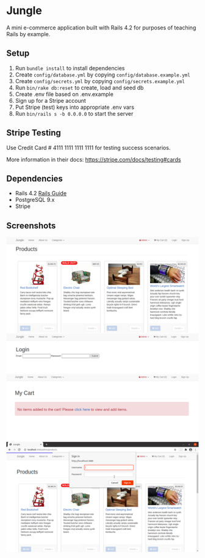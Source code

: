 # Jungle

A mini e-commerce application built with Rails 4.2 for purposes of teaching Rails by example.


## Setup

1. Run `bundle install` to install dependencies
2. Create `config/database.yml` by copying `config/database.example.yml`
3. Create `config/secrets.yml` by copying `config/secrets.example.yml`
4. Run `bin/rake db:reset` to create, load and seed db
5. Create .env file based on .env.example
6. Sign up for a Stripe account
7. Put Stripe (test) keys into appropriate .env vars
8. Run `bin/rails s -b 0.0.0.0` to start the server

## Stripe Testing

Use Credit Card # 4111 1111 1111 1111 for testing success scenarios.

More information in their docs: <https://stripe.com/docs/testing#cards>

## Dependencies

* Rails 4.2 [Rails Guide](http://guides.rubyonrails.org/v4.2/)
* PostgreSQL 9.x
* Stripe

## Screenshots
!["Screenshot of home page"](https://github.com/sameer-20/jungle-rails/blob/master/screenshots/home_page.png)
!["Screenshot of login page"](https://github.com/sameer-20/jungle-rails/blob/master/screenshots/login_page.png)
!["Screenshot of my-cart page"](https://github.com/sameer-20/jungle-rails/blob/master/screenshots/mycart_page.png)
!["Screenshot of admin login"](https://github.com/sameer-20/jungle-rails/blob/master/screenshots/admin_login.png)

